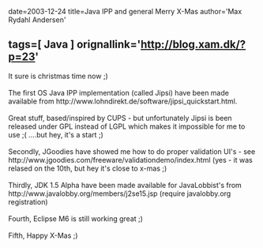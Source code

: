 date=2003-12-24
title=Java IPP and general Merry X-Mas
author='Max Rydahl Andersen'

tags=[ Java ]
orignallink='http://blog.xam.dk/?p=23'
---
<div><p>It sure is christmas time now ;)<br><br>
The first OS Java IPP implementation (called Jipsi) have been made available from http://www.lohndirekt.de/software/jipsi_quickstart.html.<br><br>
Great stuff, based/inspired by CUPS - but unfortunately Jipsi is been released under GPL instead of LGPL which makes it impossible for me to use ;( ....but hey, it's a start ;)<br><br>
Secondly, JGoodies have showed me how to do proper validation UI's - see http://www.jgoodies.com/freeware/validationdemo/index.html (yes - it was relased on the 10th, but hey it's close to x-mas ;)<br><br>
Thirdly, JDK 1.5 Alpha have been made available for JavaLobbist's from http://www.javalobby.org/members/j2se15.jsp (require javalobby.org registration)<br><br>
Fourth, Eclipse M6 is still working great ;)<br><br>
Fifth, Happy X-Mas ;)</p></div>

